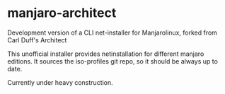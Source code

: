 # manjaro-architect
Development version of a CLI net-installer for Manjarolinux, forked from Carl Duff's Architect

This unofficial installer provides netinstallation for different manjaro editions. It sources the iso-profiles git repo, so it should be always up to date. 

Currently under heavy construction.
